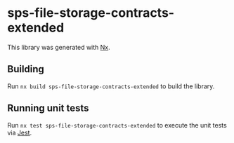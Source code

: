 # sps-file-storage-contracts-extended

This library was generated with [Nx](https://nx.dev).

## Building

Run `nx build sps-file-storage-contracts-extended` to build the library.

## Running unit tests

Run `nx test sps-file-storage-contracts-extended` to execute the unit tests via [Jest](https://jestjs.io).
